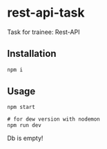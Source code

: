 # rest-api-task
Task for trainee: Rest-API



## Installation
```bash
npm i
```

## Usage

```node
npm start

# for dew version with nodemon
npm run dev
```

Db is empty!